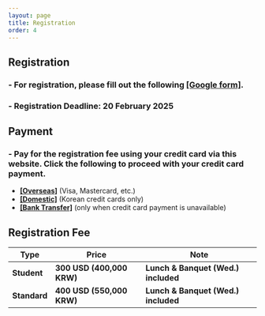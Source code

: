```yaml
---
layout: page
title: Registration
order: 4
---
```


## Registration
### - For registration, please fill out the following <a href = "https://forms.gle/DqpGD6JNUdB6ZdQy7">**[Google form]**</a>.
### - Registration Deadline: 20 February 2025


## Payment
### - Pay for the registration fee using your credit card via this website. Click the following to proceed with your credit card payment.
* <a href = "http://events.kias.re.kr/h/quantumresources.science/?pageNo=5690">**[Overseas]**</a> (Visa, Mastercard, etc.)
* <a href = "http://events.kias.re.kr/h/quantumresources.science/?pageNo=5689">**[Domestic]**</a> (Korean credit cards only)
* <a href = "http://events.kias.re.kr/h/quantumresources.science/?pageNo=5688">**[Bank Transfer]**</a> (only when credit card payment is unavailable)

## Registration Fee
| Type    | Price | Note |
|---|---|---|
| **Student** | **300 USD (400,000 KRW)** | **Lunch & Banquet (Wed.) included**
| **Standard** | **400 USD (550,000 KRW)** | **Lunch & Banquet (Wed.) included**
